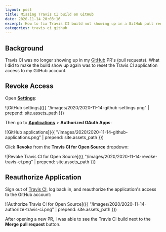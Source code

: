 ```yaml
---
layout: post
title: Missing Travis CI build on GitHub
date: 2020-11-14 20:03:16
excerpt: How to fix Travis CI build not showing up in a GitHub pull request.
categories: travis ci github
---
```


## Background

Travis CI was no longer showing up in my [GitHub](https://github.com/) PR's (pull requests). What I did to make the build show up again was to reset the Travis CI application access to my GitHub account.

## Revoke Access

Open [**Settings**](https://github.com/settings/profile):

![GitHub settings]({{ "/images/2020/2020-11-14-github-settings.png" | prepend: site.assets_path }})

Then go to [**Applications**](https://github.com/settings/applications) > **Authorized OAuth Apps**:

![GitHub applications]({{ "/images/2020/2020-11-14-github-applications.png" | prepend: site.assets_path }})

Click **Revoke** from the **Travis CI for Open Source** dropdown:

![Revoke Travis CI for Open Source]({{ "/images/2020/2020-11-14-revoke-travis-ci.png" | prepend: site.assets_path }})

## Reauthorize Application

Sign out of [Travis CI](https://travis-ci.org/), log back in, and reauthorize the application's access to the GitHub account:

![Authorize Travis CI for Open Source]({{ "/images/2020/2020-11-14-authorize-travis-ci.png" | prepend: site.assets_path }})

After opening a new PR, I was able to see the Travis CI build next to the **Merge pull request** button.
